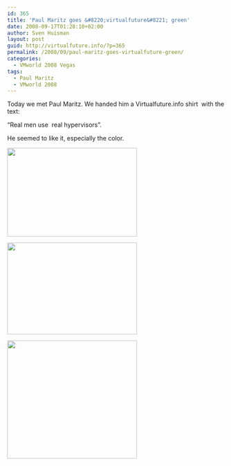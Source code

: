 ```yaml
---
id: 365
title: 'Paul Maritz goes &#8220;virtualfuture&#8221; green'
date: 2008-09-17T01:28:10+02:00
author: Sven Huisman
layout: post
guid: http://virtualfuture.info/?p=365
permalink: /2008/09/paul-maritz-goes-virtualfuture-green/
categories:
  - VMworld 2008 Vegas
tags:
  - Paul Maritz
  - VMworld 2008
---
```

Today we met Paul Maritz. We handed him a Virtualfuture.info shirt  with the text:

&#8220;Real men use  real hypervisors&#8221;.

He seemed to like it, espec[](https://svenhuisman.com/wp-content/uploads/2008/09/text.jpg)ially the color.

[<img class="alignnone size-medium wp-image-367" title="paulgreenfront" src="https://svenhuisman.com/wp-content/uploads/2008/09/paulgreenfront-300x205.jpg" alt="" width="300" height="205" />](https://svenhuisman.com/wp-content/uploads/2008/09/paulgreenfront.jpg)

[<img class="alignnone size-medium wp-image-368" title="paulgreen-back1" src="https://svenhuisman.com/wp-content/uploads/2008/09/paulgreen-back1-300x212.jpg" alt="" width="300" height="212" />](https://svenhuisman.com/wp-content/uploads/2008/09/paulgreen-back1.jpg)

[<img class="alignnone size-medium wp-image-369" title="text" src="https://svenhuisman.com/wp-content/uploads/2008/09/text-300x273.jpg" alt="" width="300" height="273" />](https://svenhuisman.com/wp-content/uploads/2008/09/text.jpg)